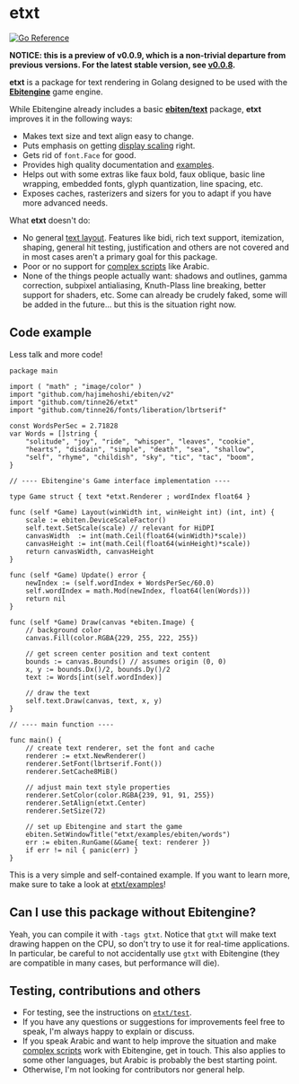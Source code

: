 # etxt
[![Go Reference](https://pkg.go.dev/badge/github.com/tinne26/etxt.svg)](https://pkg.go.dev/github.com/tinne26/etxt)

**NOTICE: this is a preview of v0.0.9, which is a non-trivial departure from previous versions. For the latest stable version, see [v0.0.8](https://github.com/tinne26/etxt/tree/v0.0.8).**

**etxt** is a package for text rendering in Golang designed to be used with the [**Ebitengine**](https://github.com/hajimehoshi/ebiten) game engine.

While Ebitengine already includes a basic [**ebiten/text**](https://pkg.go.dev/github.com/hajimehoshi/ebiten/v2/text) package, **etxt** improves it in the following ways:
- Makes text size and text align easy to change.
- Puts emphasis on getting [display scaling](https://github.com/tinne26/kage-desk/blob/main/docs/tutorials/ebitengine_game.md#layout) right.
- Gets rid of `font.Face` for good.
- Provides high quality documentation and [examples](https://github.com/tinne26/etxt/tree/main/examples).
- Helps out with some extras like faux bold, faux oblique, basic line wrapping, embedded fonts, glyph quantization, line spacing, etc.
- Exposes caches, rasterizers and sizers for you to adapt if you have more advanced needs.

What **etxt** doesn't do:
- No general [text layout](https://raphlinus.github.io/text/2020/10/26/text-layout.html). Features like bidi, rich text support, itemization, shaping, general hit testing, justification and others are not covered and in most cases aren't a primary goal for this package.
- Poor or no support for [complex scripts](https://github.com/tinne26/etxt/blob/main/docs/shaping.md) like Arabic.
- None of the things people actually want: shadows and outlines, gamma correction, subpixel antialiasing, Knuth-Plass line breaking, better support for shaders, etc. Some can already be crudely faked, some will be added in the future... but this is the situation right now.

## Code example
Less talk and more code!
```Golang
package main

import ( "math" ; "image/color" )
import "github.com/hajimehoshi/ebiten/v2"
import "github.com/tinne26/etxt"
import "github.com/tinne26/fonts/liberation/lbrtserif"

const WordsPerSec = 2.71828
var Words = []string {
	"solitude", "joy", "ride", "whisper", "leaves", "cookie",
	"hearts", "disdain", "simple", "death", "sea", "shallow",
	"self", "rhyme", "childish", "sky", "tic", "tac", "boom",
}

// ---- Ebitengine's Game interface implementation ----

type Game struct { text *etxt.Renderer ; wordIndex float64 }

func (self *Game) Layout(winWidth int, winHeight int) (int, int) {
	scale := ebiten.DeviceScaleFactor()
	self.text.SetScale(scale) // relevant for HiDPI
	canvasWidth  := int(math.Ceil(float64(winWidth)*scale))
	canvasHeight := int(math.Ceil(float64(winHeight)*scale))
	return canvasWidth, canvasHeight
}

func (self *Game) Update() error {
	newIndex := (self.wordIndex + WordsPerSec/60.0)
	self.wordIndex = math.Mod(newIndex, float64(len(Words)))
	return nil
}

func (self *Game) Draw(canvas *ebiten.Image) {
	// background color
	canvas.Fill(color.RGBA{229, 255, 222, 255})
	
	// get screen center position and text content
	bounds := canvas.Bounds() // assumes origin (0, 0)
	x, y := bounds.Dx()/2, bounds.Dy()/2
	text := Words[int(self.wordIndex)]

	// draw the text
	self.text.Draw(canvas, text, x, y)
}

// ---- main function ----

func main() {
	// create text renderer, set the font and cache
	renderer := etxt.NewRenderer()
	renderer.SetFont(lbrtserif.Font())
	renderer.SetCache8MiB()
	
	// adjust main text style properties
	renderer.SetColor(color.RGBA{239, 91, 91, 255})
	renderer.SetAlign(etxt.Center)
	renderer.SetSize(72)

	// set up Ebitengine and start the game
	ebiten.SetWindowTitle("etxt/examples/ebiten/words")
	err := ebiten.RunGame(&Game{ text: renderer })
	if err != nil { panic(err) }
}
```

This is a very simple and self-contained example. If you want to learn more, make sure to take a look at [etxt/examples](https://github.com/tinne26/etxt/tree/main/examples)!

## Can I use this package without Ebitengine?
Yeah, you can compile it with `-tags gtxt`. Notice that `gtxt` will make text drawing happen on the CPU, so don't try to use it for real-time applications. In particular, be careful to not accidentally use `gtxt` with Ebitengine (they are compatible in many cases, but performance will die).

## Testing, contributions and others
- For testing, see the instructions on [`etxt/test`](https://github.com/tinne26/etxt/blob/main/test).
- If you have any questions or suggestions for improvements feel free to speak, I'm always happy to explain or discuss.
- If you speak Arabic and want to help improve the situation and make [complex scripts](https://github.com/tinne26/etxt/blob/main/docs/shaping.md) work with Ebitengine, get in touch. This also applies to some other languages, but Arabic is probably the best starting point.
- Otherwise, I'm not looking for contributors nor general help.
